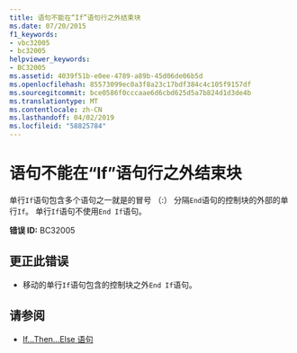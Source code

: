 ```yaml
---
title: 语句不能在“If”语句行之外结束块
ms.date: 07/20/2015
f1_keywords:
- vbc32005
- bc32005
helpviewer_keywords:
- BC32005
ms.assetid: 4039f51b-e0ee-4789-a89b-45d06de06b5d
ms.openlocfilehash: 85573099ec0a3f8a23c17bdf384c4c105f9157df
ms.sourcegitcommit: bce0586f0cccaae6d6cbd625d5a7b824d1d3de4b
ms.translationtype: MT
ms.contentlocale: zh-CN
ms.lasthandoff: 04/02/2019
ms.locfileid: "58825784"
---
```

# <a name="statement-cannot-end-a-block-outside-of-a-line-if-statement"></a>语句不能在“If”语句行之外结束块
单行`If`语句包含多个语句之一就是的冒号 （:） 分隔`End`语句的控制块的外部的单行`If`。 单行`If`语句不使用`End If`语句。  
  
 **错误 ID:** BC32005  
  
## <a name="to-correct-this-error"></a>更正此错误  
  
-   移动的单行`If`语句包含的控制块之外`End If`语句。  
  
## <a name="see-also"></a>请参阅

- [If...Then...Else 语句](../../../visual-basic/language-reference/statements/if-then-else-statement.md)
